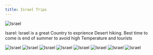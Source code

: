 ```yaml
---
title: Israel Trips
---
```


![Israel](assets/img/travel/trip-1/img1.jpg)

Isarel: Israel is a great Country to exprience Desert hiking.
Best time to come is end of summer to avoid high Temperature and tourists

![Israel](assets/img/travel/trip-1/img2.jpg)
![Israel](assets/img/travel/trip-1/img3.jpg)
![Israel](assets/img/travel/trip-1/img4.jpg)
![Israel](assets/img/travel/trip-1/img5.jpg)
![Israel](assets/img/travel/trip-1/img6.jpg)
![Israel](assets/img/travel/trip-1/img7.jpg)
![Israel](assets/img/travel/trip-1/img8.jpg)
![Israel](assets/img/travel/trip-1/img9.jpg)